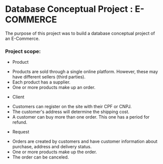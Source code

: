 # Database Conceptual Project : E-COMMERCE

The purpose of this project was to build a database conceptual project of an E-Commerce. 

### Project scope:

- Product
* Products are sold through a single online platform. However, these may have different sellers (third parties).
* Each product has a supplier.
* One or more products make up an order.

- Client
* Customers can register on the site with their CPF or CNPJ.
* The customer's address will determine the shipping cost.
* A customer can buy more than one order. This one has a period for refund.

- Request
* Orders are created by customers and have customer information about purchase, address and delivery status.
* One or more products make up the order.
* The order can be canceled.
